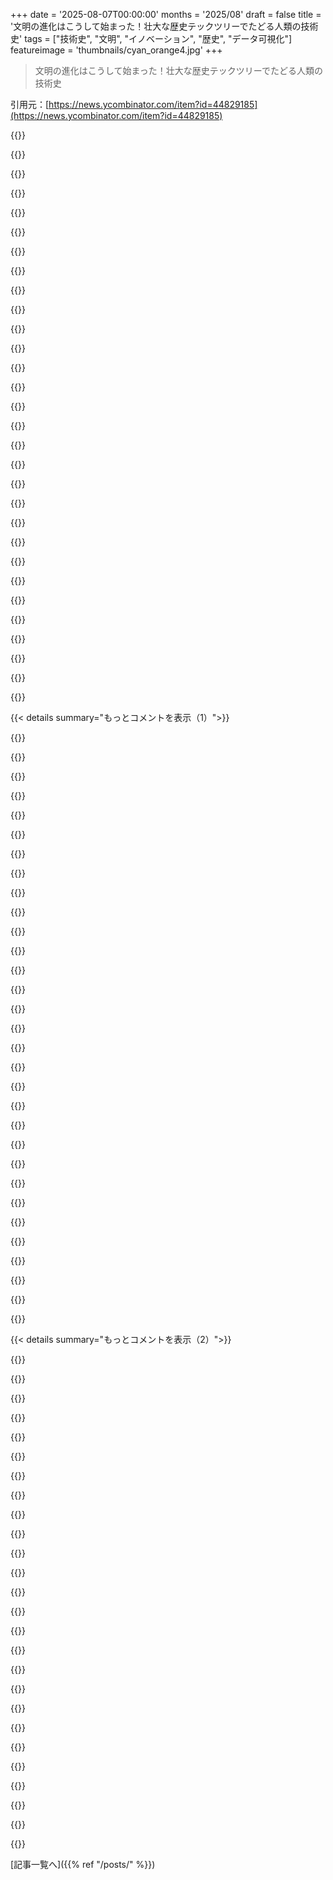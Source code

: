 +++
date = '2025-08-07T00:00:00'
months = '2025/08'
draft = false
title = '文明の進化はこうして始まった！壮大な歴史テックツリーでたどる人類の技術史'
tags = ["技術史", "文明", "イノベーション", "歴史", "データ可視化"]
featureimage = 'thumbnails/cyan_orange4.jpg'
+++

> 文明の進化はこうして始まった！壮大な歴史テックツリーでたどる人類の技術史

引用元：[https://news.ycombinator.com/item?id=44829185](https://news.ycombinator.com/item?id=44829185)




{{<matomeQuote body="この規模のプロジェクトには当然盲点があるよね。この技術ツリーは冶金や精密機械加工の進歩、それに基礎科学の重要性を過小評価してるみたい。だからGas Turbineが何の先行技術にも依存せず、突然現れたかのように見えるんだ。" userName="wongarsu" createdAt="2025/08/07 20:59:06" color="#785bff">}}




{{<matomeQuote body="彼らは「技術」の定義を試みたみたいだけど[1]、途中で諦めたっぽいね。一貫していれば、リストに入ってるnixtamalizationみたいな文化的実践に基づく技術は除外されてたはず。この定義の矛盾と大きなギャップが変な結果を招いてるよ。例えば繊維関連の項目がめちゃくちゃ少ない。「Clothing」なんて168k B.P.にたった一つの「invention」しかないけど、t-shirtとarctic jacketは全然違う技術でしょ。New world agricultureも変だね。ノードが突然現れて、どこにも繋がってない。たぶん表現したくなかった暗黙の「nature」エッジがあるんだろうけどさ。<br>[1] https://www.hopefulmons.com/p/what-counts-as-a-technology" userName="AlotOfReading" createdAt="2025/08/07 22:16:40" color="#38d3d3">}}




{{<matomeQuote body="こういうのを作るなら、定義は基本的に最大限に広げた方がいい気がするな。だって、たくさんのノードを見るのが楽しいんだからさ！<br>そうすれば依存関係が「required」だったかどうかで議論になるかもしれないけど、それは「actually」何が起こったかに基づいて解決できるんじゃない？Minimal treeを作るのはまた別の話だし。" userName="rtpg" createdAt="2025/08/08 01:25:23" color="#45d325">}}




{{<matomeQuote body="結局、技術に焦点を当てた世界の完全な歴史を書くことになるだろうね。そんなタペストリーをナビゲートできるのはめちゃくちゃ魅力的だけど、常に情報が古くなっちゃうだろうな。" userName="jacquesm" createdAt="2025/08/08 11:08:51" color="">}}




{{<matomeQuote body="うん、なんだかすごく「male」centricに感じるな。衣類みたいに、織物を作るのに必要な様々なstitch、一つ一つのstitch methodがit’s own technology。Knot一つinventするのもtechnology。Knotsとstitchesとwarpとweftは人間の知恵からしか生まれない、they are inventions。でも、そのdatesを突き止めるのは、dataがrecordされてたとしてもほぼimpossibleだよな。それに、そういったtextile inventionsのほとんどはwomenによってなされてて、彼女たちは最善の状況でもhistorical dark matter扱いだもんね。Still, great project and I’d have loved to see it crowdsourced like Wikipedia。" userName="Balgair" createdAt="2025/08/08 13:52:07" color="#38d3d3">}}




{{<matomeQuote body="＞一貫していれば、リストに入ってるnixtamalizationみたいな文化的実践に基づく技術は除外されてたはず。<br>これは面白い例だね。生きる上でとても重要な技術だけど、何かprogressに貢献するとは考えないようなものだよね。Cornを食べる前にやらなきゃいけないこと、ってだけだからさ。" userName="thaumasiotes" createdAt="2025/08/07 23:47:23" color="#ff5c5c">}}




{{<matomeQuote body="元考古学者として技術の定義は広い。トウモロコシのnixtamalizationは栄養強化のためで、古代では病気や栄養失調を減らした。でも、当時の人はそれを意図的にやってたわけじゃなく、文化的にそうしてただけだよ。栄養知識があれば、もっと別の栄養補給もしたはず。古代技術は同様に、職人たちは何をしているか完全に理解せず、特定の「recipe」や儀式的なプロセスを継承してただけなんだ。だから職人の引き抜きが有効で、特定の地域の資源が何世紀も代替不可能だったんだ。" userName="AlotOfReading" createdAt="2025/08/08 01:56:21" color="#ff5733">}}




{{<matomeQuote body="職人の秘伝のレシピって、過去に限った話じゃないんだね。Drummerの友達によると、Zildjianみたいな良いcymbalsを作る方法は、ごく最近まで誰も知らなかったらしいよ。" userName="umanwizard" createdAt="2025/08/08 05:51:02" color="#785bff">}}




{{<matomeQuote body="多くのtradecraftって、文字通りtraditionで、「it works」と「this is the way it is done」以外の文脈なしに人から人へと伝えられてきたんだ。Softwareの世界で言えば、libraries、design patterns、languagesがそうだろうね。これらは、なぜそうなってるのかという理由をあまり明示せずに、多くのknowledgeを内包してる。その理由をresearchするのは大変な作業で、ほとんどの人は、なぜoilをpanに入れるのか理解しなくても、結果だけ欲しがる。みんなhungryなんだよ。" userName="jacquesm" createdAt="2025/08/08 11:12:21" color="#38d3d3">}}




{{<matomeQuote body="アンドリュー・カーネギーは、鉄鉱石の鉄含有量を調べるために化学者を雇ったことで、他の鉄鋼メーカーより優位に立てたって言ってたよ。それまで誰もやってなかったことらしいね。" userName="thaumasiotes" createdAt="2025/08/08 02:10:00" color="#38d3d3">}}




{{<matomeQuote body="調べてみたら、カーネギーはメンデレーエフの次の年に生まれてるんだね。メンデレーエフは元素の周期表を作った人。昔ながらの分析技術はあっただろうけど、現代の化学者ほど正確じゃなかったってことかな。" userName="Cordiali" createdAt="2025/08/08 06:57:52" color="#785bff">}}




{{<matomeQuote body="それは違うと思うな。前のコメントにもあるけど、彼らは鉱石を産地で判断してたんだ。普通の加工技術を試して、もし結果が悪かったら「悪い鉱石」だと考えてたんだよ。アンドリュー・カーネギーは、特定の”悪い”鉱石が実は鉄含有量が高すぎて、それが原因だったって発見したんだ。それが”良い”鉱石より優れてるって分かって、その鉱石を使う技術を開発したんだって。" userName="thaumasiotes" createdAt="2025/08/08 09:35:50" color="#785bff">}}




{{<matomeQuote body="一方で、メソアメリカではホーミニーなしに大規模な文明は無理なんだよ。だから、メソアメリカ人が何かを発明する上で、ホーミニーって重要な前提条件になるべきじゃないかな？ホーミニーは、ニシュタマリゼーションされたトウモロコシのことだよ。" userName="umanwizard" createdAt="2025/08/08 05:48:22" color="#38d3d3">}}




{{<matomeQuote body="ほとんどの科学は材料科学の進歩と密接に関わってて、まるで歯車みたいに相互に影響しあってるんだ。その原動力の一つが戦争で、もう一つは人口増加と教育だね。数学や哲学みたいな明らかな例外もあるけど、今じゃ数学でも材料科学的な進歩が見られるよ（コンピュータによる証明とか）。本当に良いテックツリーを作るのはめちゃくちゃ大変な問題だね。ゲームのために作り始めたけど、きちんとやるには一生かかりそうだと気づいて諦めたんだ。" userName="jacquesm" createdAt="2025/08/08 11:07:46" color="#785bff">}}




{{<matomeQuote body="大きな進歩だけじゃなく、ここ数十年で服とかもすごく変わったよね。アウトドアウェアなんか特に。他にも日用品で電子機器関連のものが増えたけど、それも材料に関係してるんだ。面白い問いかけだね。「なぜローマ人は$Xを発明できなかったのか？」って。答えはほとんどテックツリーだよ。病気のGerm theory of diseaseみたいな例外もあるけど、だいたい正しいね。" userName="ghaff" createdAt="2025/08/08 11:36:15" color="#785bff">}}




{{<matomeQuote body="どんなテックツリーの記事でも、いつか『私、鉛筆』の話が出てくるから、もう出しちゃおうね。→ https://fee.org/ebooks/i-pencil/" userName="jacquesm" createdAt="2025/08/08 12:04:35" color="#38d3d3">}}




{{<matomeQuote body="この制作途中のプロジェクトでは、意見を募集してるんだって。→ https://www.historicaltechtree.com/about#contributing" userName="drivers99" createdAt="2025/08/07 21:16:00" color="#ff33a1">}}




{{<matomeQuote body="冶金学は人類の技術の中で断トツで一番重要だよ。”銅””青銅””鉄”が時代を分類するのに使われるのもそのためさ。" userName="otabdeveloper4" createdAt="2025/08/08 06:46:26" color="">}}




{{<matomeQuote body="「最も重要な」人類の技術なんてないよ。全部が絡み合ってるし、次のレベルに進むには前提となる段階を全部クリアしないといけないんだ。Wikipediaの紙のコピーがあったとして（できればアシッドフリー紙に印刷されててほしいけど）、機能的な技術社会に戻るのにどれくらいかかるんだろうね？最初の時よりは速いだろうけど、数百年より短いとは思えないな。" userName="jacquesm" createdAt="2025/08/08 11:15:10" color="#45d325">}}




{{<matomeQuote body="Wikipediaじゃ技術社会を再建できないよ、必要な鉱物の採掘場所や方法が載ってないからね。" userName="otabdeveloper4" createdAt="2025/08/10 15:05:23" color="">}}




{{<matomeQuote body="金属って何千年経っても残るから、俺たちは発見できるものに偏っちゃうんだよね。" userName="the__alchemist" createdAt="2025/08/08 14:14:05" color="">}}




{{<matomeQuote body="ほとんどが漸進的な改善の積み重ねだよね。ちょっとの違いでもノードにすべきか難しいけど、漸進的な改善が大部分ってのは100%同意。" userName="Akronymus" createdAt="2025/08/07 22:06:42" color="#ff5733">}}




{{<matomeQuote body="多くの情報が失われちゃったから、省略されちゃった部分もあるんだよ。運や推論、あとは一部のモノだけが残って他が消えたせいで、誤解しちゃうこともあるんだ。" userName="the__alchemist" createdAt="2025/08/08 14:12:22" color="#785bff">}}




{{<matomeQuote body="過去に議論されたことあるね（ほんの一回だけだけど）: Historical Tech Tree - https://news.ycombinator.com/item?id=44104243 - 2025年5月（1コメント）<br>あれっ、間違えた！The Universal Tech Tree - https://news.ycombinator.com/item?id=44161607 - 2025年6月（65コメント）。" userName="dang" createdAt="2025/08/07 19:23:23" color="#ff5c5c">}}




{{<matomeQuote body="他の人もhttps://news.ycombinator.com/item?id=44161607を見つけてくれたね（作り方に関する記事へのリンクで、65コメントあるよ）。" userName="matsemann" createdAt="2025/08/08 10:54:41" color="">}}




{{<matomeQuote body="おお、教えてくれてありがとう！上に追記しといたよ。" userName="dang" createdAt="2025/08/08 16:48:52" color="">}}




{{<matomeQuote body="俺は特にねじ切り旋盤に興味があるんだけど、この記事の元になってそうなWikipediaの記述[1]は、どうやら25年くらいずれてるみたい（1800年じゃなくて1775年）。Wikipediaにも連絡しといたよ。[1] https://en.wikipedia.org/wiki/Screw-cutting_lathe" userName="mikewarot" createdAt="2025/08/07 20:14:32" color="#ff5c5c">}}




{{<matomeQuote body="面白いね。ダ・ヴィンチの設計（レプリカを見たことあるよ）もすごいんだ。ねじ切りだけじゃなく、新しいねじの原型も作れて、機械自身の精度を上げるために交換もできたんだって。でも、汎用旋盤じゃなかったから、日付がさらに遡ることはないだろうね。" userName="mitthrowaway2" createdAt="2025/08/07 20:55:06" color="#785bff">}}




{{<matomeQuote body="精密製造や測定の経験ないんだけどさ、入力ツールよりどうやって精密になんの？って疑問なんだけど。<br>" userName="NooneAtAll3" createdAt="2025/08/08 10:43:30" color="">}}




{{<matomeQuote body="この分野の究極の参考書は『Foundations of Mechanical Accuracy』だよ。PDFもあるから読んでみて。ホイットワースの3枚法（1830年代に発明）とか、レオナルド・ダ・ヴィンチのねじ切り旋盤のスケッチとか、どうやって精度出すかの例だね。新しいねじが前のより良くなるように作る方法だよ。<br>[1] https://pearl-hifi.com/06_Lit_Archive/15_Mfrs_Publications/M..." userName="mikewarot" createdAt="2025/08/08 15:40:44" color="#785bff">}}




{{< details summary="もっとコメントを表示（1）">}}

{{<matomeQuote body="エラーを平均化してゼロに近づけるのが主な方法だよ。ダ・ヴィンチの機械は両側のリードスクリューで動いて、真ん中で新しいねじを切るんだ。革のナットみたいなので、複数のねじ山の平均を取ることで精度を上げるんだよ。ねじを交換したり、ひっくり返したり、ギア比を変えたりして、誤差をなくしていくと、最終的にすごい精密なねじができるんだ。多条ねじも作れるよ。<br>" userName="mitthrowaway2" createdAt="2025/08/08 17:47:24" color="#ff33a1">}}




{{<matomeQuote body="多条ねじの伝統的な作り方は、インデックスヘッドを使って部品を適切な角度に回す方法だよ。ギア比を調整することでもできるね。<br>" userName="mikewarot" createdAt="2025/08/08 18:38:57" color="#ff5c5c">}}




{{<matomeQuote body="ねじのブランクをひっくり返すのは、精度が十分上がってからは面倒だよね。<br>" userName="mitthrowaway2" createdAt="2025/08/08 19:11:56" color="">}}




{{<matomeQuote body="部品を一度手放すと、再び位置決めするときに精度が落ちちゃうから、機械に組み込まれたインデックスヘッドが大事なんだよね。<br>" userName="mikewarot" createdAt="2025/08/09 18:34:15" color="">}}




{{<matomeQuote body="例をいくつか挙げるね。<br>紐と鉛筆で円を描くと、すごく精密な円が書けるんだ。<br>粗い金属球をふるいにかければ、すごく精密な金属球（ボールベアリング）ができるよ。<br>望遠鏡のレンズだって、すごく原始的な方法でバカみたいに精密に研磨できるんだ（https://www.instructables.com/Grind-and-Polish-a-DobsonianNe... ）。<br>要するに、絶対値や温度を気にしなければ、常に精度は上げられるんだよ。<br>" userName="jacquesm" createdAt="2025/08/08 11:22:55" color="#785bff">}}




{{<matomeQuote body="このYouTubeチャンネル、めちゃくちゃ良いから見てみて！<br>https://www.youtube.com/@machinethinking<br>" userName="tnorthcutt" createdAt="2025/08/07 22:21:57" color="#ff5c5c">}}




{{<matomeQuote body="machinethinkingの動画で、砂漠の島で3枚法を使って平らな基準板を作るやつが一番関連あるから見てみて！<br>https://www.youtube.com/watch?v=gNRnrn5DE58<br>" userName="anitil" createdAt="2025/08/07 23:55:06" color="#ff5c5c">}}




{{<matomeQuote body="宇宙人もねじ切り旋盤を発明するのかな？ねじって人間っぽいけど、この宇宙の物理法則だと回転式のくさびって他に何があるんだろ？" userName="geor9e" createdAt="2025/08/08 01:49:00" color="">}}




{{<matomeQuote body="人間特有のものって何だろうね？腕が変だから、他の知的生命体は投擲槍を発明しないかも。チンパンジーも上手く使えないし。投擲槍がないとして、近接槍の進化はどうなるんだろう？槍は歴史的な成功武器だから、どんな変化も影響デカいよね。" userName="bee_rider" createdAt="2025/08/08 03:16:06" color="#ff33a1">}}




{{<matomeQuote body="納得、ねじ切り旋盤の年代を1800年に更新しといたよ。" userName="etiennefd" createdAt="2025/08/09 06:37:36" color="#ff5c5c">}}




{{<matomeQuote body="めっちゃ簡単な改善案！数字に桁区切り入れてよ。1,500,000 BCとか150,000 BCって見間違えやすいし。あとズームイン/アウト機能も超便利だと思う。アイデアは最高だけどね！" userName="msikora" createdAt="2025/08/07 22:59:26" color="#785bff">}}




{{<matomeQuote body="あと、ウェブサイトで数字出すなら、早めに`Intl.NumberFormat`を使うのをおすすめするよ。" userName="taeric" createdAt="2025/08/08 17:05:35" color="#ff33a1">}}




{{<matomeQuote body="この2Dマップ、スカスカすぎて探索しにくいな。ほとんど空っぽで、線をたどらないと何も見つからない。次のアイテムにスナップするホットキーとかないの？俺が間違ってる？" userName="geor9e" createdAt="2025/08/08 01:46:01" color="#ff5733">}}




{{<matomeQuote body="何も見えない時に「jump to nearest」ボタンが出るんだけど、分かりにくいかな？ホットキーもいいかもね。個人的にはミニマップで移動するのが一番だと思うよ。" userName="etiennefd" createdAt="2025/08/09 06:39:08" color="#38d3d3">}}




{{<matomeQuote body="ソースコードはここにあるよ: https://github.com/etiennefd/hhr-tech-tree" userName="macote" createdAt="2025/08/07 20:55:05" color="#ff5c5c">}}




{{<matomeQuote body="ソース見てやっぱりって感じ。個人的にはhttps://dumps.wikimedia.org/をパースする方が良かったかな。<br>あと、技術のタイムラインには「組織」も入れるべきだよ。企業、国家、大学、ギルド、国際機関とか、人が工夫して組織を作ることで、不可能だったことが可能になるんだから。ヒッグス粒子実験とか、マンハッタン計画、Moon landing、インターネット、iPhoneもそうだよね。" userName="kristopolous" createdAt="2025/08/07 21:21:27" color="#ff5c5c">}}




{{<matomeQuote body="すごいね、これ！めっちゃ気に入ったよ！<br>ちょっとした間違い見つけちゃったんだけど、「靴」のエントリが3500 BCEで「サンダル」のWikipedia記事にリンクしてるんだ。でも「靴」のWikipedia記事 [1] によると、一番古い靴（サンダルじゃないらしい）は7000-8000 BCE頃に履かれてたって書いてあるよ。[1] https://en.m.wikipedia.org/wiki/Shoe" userName="cobbzilla" createdAt="2025/08/08 14:28:37" color="#38d3d3">}}




{{<matomeQuote body="リンクは混ざってたんだけど（もう直したよ！）、日付は合ってたと思うんだ。3,500 BCってのは、アルメニアで見つかった最初の革靴の年代だからね。" userName="etiennefd" createdAt="2025/08/09 06:52:57" color="#ff5c5c">}}




{{<matomeQuote body="中国語の記述みたいなものが、もっと上流の大きな依存関係になるべきなのに、ここでは終点になってるのが気になるな。情報源に欧米の偏りがあるんじゃないかなって感じたよ。" userName="mwkaufma" createdAt="2025/08/07 20:57:51" color="">}}




{{<matomeQuote body="ノードが終点（または先行技術がない根本）っていうのは、ツリーではほとんど意味ないんだ。たいていは単にデータが足りてないだけ。ここでは中国語の記述から木版印刷へのリンクを入れ忘れてたみたいだね。直したよ！" userName="etiennefd" createdAt="2025/08/09 06:48:18" color="#ff5733">}}




{{<matomeQuote body="中国語の記述と西洋の記述って、技術的に何が違うの？なんで別々に扱われてるんだろ？" userName="NooneAtAll3" createdAt="2025/08/08 10:45:36" color="">}}




{{<matomeQuote body="（専門家じゃないけど）中国語は表意文字だけど、‘西洋の記述’は表音文字だよ。西洋の記述は文字数がすごく少ないから印刷機にすごく向いてるんだけど、表意文字は何千もの文字があるから、西洋の文字みたいに言語と根本的に結びついてるわけじゃないんだよね。" userName="Qwertious" createdAt="2025/08/08 11:40:06" color="">}}




{{<matomeQuote body="‘西洋の記述は文字数がすごく少ない’って言うけど、ラテン文字の文字、キリル文字、ギリシャ文字、アクセント記号、合字を全部含めたら、300文字は超えるんじゃないかな。これはかなり控えめな見積もりだけどね。" userName="mbs159" createdAt="2025/08/13 06:17:32" color="">}}




{{<matomeQuote body="‘西洋の記述は文字数がすごく少ないから印刷機にすごく向いてる’ってのは、かなり言い過ぎだよ。これは西洋で広く広まった考えだけど、最近の、西洋の優位性を証明することにあまり興味がない学術研究によって、ほとんど否定されてるんだ。" userName="UncleMeat" createdAt="2025/08/09 14:39:06" color="#ff33a1">}}




{{<matomeQuote body="関連する研究のリンク、ある？" userName="adrianN" createdAt="2025/08/10 03:13:29" color="">}}




{{<matomeQuote body="StanfordのTom Mullaneyがいい本を出してるよ。中国のタイプライターに関するもので（この話はたいてい印刷機とタイプライターの両方と対比されるんだけど）、中国の文字とテクノロジーの交差点への良い入り口になると思うな。歴史の研究は論文より本で出版されることが多いから、直接リンクはできないんだ。" userName="UncleMeat" createdAt="2025/08/10 12:09:18" color="#ff5c5c">}}




{{<matomeQuote body="メソポタミアやエジプトの文字が色んなものの起源になってるんだね。" userName="Nicook" createdAt="2025/08/08 17:49:51" color="">}}




{{<matomeQuote body="何の起源だって？メソポタミアやエジプトの文字は中国の文字より何千年も前からあるじゃん。中国贔屓に聞こえるよ。" userName="Nicook" createdAt="2025/08/08 17:51:21" color="">}}




{{<matomeQuote body="わかんないけど、これは歴史家がやるべきことじゃない？でも彼らはこういうアプローチ好きじゃないみたいだけど。" userName="UncleMeat" createdAt="2025/08/07 21:37:46" color="">}}




{{<matomeQuote body="でも歴史家がこのアプローチ好きじゃないならやらないだろうね！彼らがそう思ってるのは間違ってると思うけど。このプロジェクトが公開されてから歴史家からの意見ってあまり聞かないな。" userName="etiennefd" createdAt="2025/08/09 06:55:18" color="">}}

{{</details>}}




{{< details summary="もっとコメントを表示（2）">}}

{{<matomeQuote body="このアプローチじゃ過去の偶発性が全部消えちゃうってわかるでしょ。特に、Tech Treeってゲームだと未来を見るものだしね。科学史の大きなプロジェクトなのに、科学史家と連携してないのはちょっと心配だよ。" userName="UncleMeat" createdAt="2025/08/09 12:25:28" color="#45d325">}}




{{<matomeQuote body="関連するよ：<br>The Universal Tech Tree - https://news.ycombinator.com/item?id=44161607" userName="narcraft" createdAt="2025/08/07 22:21:39" color="#785bff">}}




{{<matomeQuote body="ありがとう！今、https://news.ycombinator.com/item?id=44829170に追加したよ。" userName="dang" createdAt="2025/08/08 16:49:14" color="">}}




{{<matomeQuote body="これ好きなら、Ryan Northの著書「How to Invent Everything: A Survival Guide for the Stranded Time Traveler」も気に入ると思うよ。https://www.howtoinventeverything.com/" userName="anotherpaulg" createdAt="2025/08/07 23:52:37" color="#ff5733">}}




{{<matomeQuote body="産業革命以前って、イノベーションがすごく速く進んだ時期と、かなり遅かった時期があるの面白いね。例えば、紀元前500～200年の期間には、200～500年の範囲よりも多くの項目があるんだ。" userName="abeppu" createdAt="2025/08/07 20:10:13" color="#38d3d3">}}




{{<matomeQuote body="「暗黒時代」って考えは今じゃ否定されがちだけど、西ローマ帝国の崩壊でモノの状況はマジで変わったんだよね。人口密度も都市化も減って、仕事の専門化も減ったし。発明ってさ、やっぱみんなが時間いっぱい使ってモノを作れる時に起こるんじゃないかな！インドや中国の文明も統合と分裂の時期があったみたいだけどさ。" userName="Orbital_Armada" createdAt="2025/08/07 20:38:10" color="#38d3d3">}}




{{<matomeQuote body="これ、まじヤバいね！俺さ、前に「会話型歴史タイムラインジェネレーター」っての作ったことあるんだ。これにもさ、「Xの最も重要な子孫は何？」って言ったら、その技術に飛んで説明してくれるみたいな機能、追加できたら最高じゃない？<br>https://timeline-of-everything.milst.dev/" userName="milst" createdAt="2025/08/07 23:03:51" color="#38d3d3">}}




{{<matomeQuote body="Sid Meier’s Civilizationのこのバージョンは、クリアするのにめちゃくちゃ時間かかりそうだね。" userName="LeoPanthera" createdAt="2025/08/07 22:45:25" color="">}}




{{<matomeQuote body="このサイト、マジで宝物だよ。ありがとうね。" userName="theSherwood" createdAt="2025/08/07 19:07:42" color="">}}




{{<matomeQuote body="ちょっと話はそれるけどさ、ロウソクってどうやって発明されたのか誰か教えてくれない？<br>紐をロウに入れて火つけたら、紐がロウを溶かして毛細管現象で吸い上げて燃えるって、今の化学や物理がなきゃ想像しにくいよね。でも紀元前700年にはあったらしいんだ。なんで？" userName="umanwizard" createdAt="2025/08/08 05:54:58" color="#785bff">}}




{{<matomeQuote body="単なる推測だけど、最初はロウとランプ油を混ぜて油の燃焼効果を安く得ようとしたんじゃないかな。それから芯を追加して、油とロウを灯しやすくしたとか。最終的に、油が実は不要だって気づいた、って感じじゃないかな。" userName="drcode" createdAt="2025/08/08 06:14:55" color="#785bff">}}




{{<matomeQuote body="いいアイデアだね、ありえそう！でも、油ランプってどうやって発明されたんだろう？誰がどうやって芯が便利だって気づいたんだろ？" userName="umanwizard" createdAt="2025/08/08 06:20:05" color="#38d3d3">}}




{{<matomeQuote body="芯が発明されるずっと前からロープはあったよね。ロープの切れ端とか古いのとかが、簡単に火をつける方法だったんじゃないかな。それを油と組み合わせて、もっと良い着火剤とか火を運ぶ道具にしたとか。最終的に、油に浸したロープが簡単に火がついて炎を保つってことに誰かが気づいたんだろね。" userName="teruakohatu" createdAt="2025/08/08 06:42:58" color="#ff5c5c">}}




{{<matomeQuote body="芯がなかった頃、どうやって油を燃やしたんだろ？ランプ油のバケツにいきなり火をつけるのは無理だし。たぶん、木とかボロ布とかを油に浸して燃やしてたんだと思う。そこから、油を入れる容器があれば、少量の木や布、紐でたくさんの油を燃やせるって、偶然気づいたんじゃないかな。" userName="dmurray" createdAt="2025/08/08 06:54:59" color="#ff33a1">}}




{{<matomeQuote body="1. 誰かが燃える油にロープを浸して火をつけたら、すっげー燃えるって発見した。<br>2. 別の日、油に浸したロープをヒューズみたいに使って、油に火が燃え移るか試した。<br>3. そしたら、ヒューズが燃え続けるのに燃え尽きない、つまり芯の効果に気づいた。<br>4. ロープを短くして容器を整えたら、それが油ランプになったってワケ。" userName="Qwertious" createdAt="2025/08/08 11:45:44" color="#ff5c5c">}}




{{<matomeQuote body="最初のオイルランプって動物の脂と植物の芯をボウルに入れただけだったんだ。狩りの部族が数万年前に偶然でも発見できたって想像つくよね。" userName="slightwinder" createdAt="2025/08/08 12:21:46" color="#38d3d3">}}




{{<matomeQuote body="紀元前700年の人って今の俺らと同じくらい賢かったんだぜ。周りを見るのがアイデアの宝庫だし、ロウソクの前身があったからこそ発見に繋がったはず。脂を塗った棒がたいまつになったりね。ロウソクじゃなくても、そこへ向かう大事な一歩だよな。" userName="jacquesm" createdAt="2025/08/08 11:27:21" color="#ff33a1">}}




{{<matomeQuote body="最近のイノベーションが多すぎて、チャートがごっそり除外してるのがウケる。HIV vaccineなし、mRNA vaccineも1つだけ、Batteryは1985年から止まってる。ホント、どこ見ても“fractal improvement”って感じで、進歩が半端ないね！" userName="fellowniusmonk" createdAt="2025/08/07 20:20:04" color="#785bff">}}




{{<matomeQuote body="「fractal improvement」って最高のフレーズだね。この本[0]のアイデアっぽい。技術の進歩に商業がついていくのって時間かかるんだよな。新しいアイデアや安価な材料を製品にするまで、それから経済ecosystemができるまで。だから今後数世紀で経済も爆発的に伸びるのを期待してるぜ。<br>[0] https://www.amazon.com/Abundance-Future-Better-Than-Think/dp..." userName="FredPret" createdAt="2025/08/07 21:34:29" color="#45d325">}}




{{<matomeQuote body="Zoom機能があったらめっちゃ便利なのになぁ。Mobileだと空っぽのスペースをひたすらScrollしなきゃいけないから使いづらいんだ。でも全体的にはCoolだし、いくつか勉強になったよ。ありがとうね！" userName="mattlondon" createdAt="2025/08/08 08:09:56" color="#45d325">}}




{{<matomeQuote body="めっちゃ綺麗じゃん！Jimmy Maherって人がこれ知ってるかな。昔、The Analog Antiquarianのために、歴史の広がりをIndexとかTOCに反映させたいって思ってたらしいけど、全然うまくいかなかったんだって。意外と難しい問題なのに、これはすごい完成度だね！" userName="throwanem" createdAt="2025/08/07 19:36:51" color="#ff33a1">}}




{{<matomeQuote body="で、Alpha Centauriへ飛ぶのはいつ？" userName="cocodill" createdAt="2025/08/08 06:28:13" color="">}}




{{<matomeQuote body="俺はさ、Chariotだけ作って、税金90%にするほうが好きだね。" userName="kubanczyk" createdAt="2025/08/08 09:11:21" color="">}}




{{<matomeQuote body="これCoolなんだけど、空白が多すぎてExecutionがイマイチだね。Nodeをもっと小さくして近づけて、一つの画面でもっとGraphが見られるようにしたら良くなると思うな。" userName="Evidlo" createdAt="2025/08/07 19:58:26" color="">}}




{{<matomeQuote body="Zoom機能ってどこにあるの？？" userName="esafak" createdAt="2025/08/07 20:39:07" color="">}}

{{</details>}}



[記事一覧へ]({{% ref "/posts/" %}})

